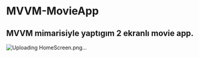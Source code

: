 # MVVM-MovieApp
## MVVM mimarisiyle yaptıgım 2 ekranlı movie app.

![Uploading HomeScreen.png…]()



